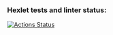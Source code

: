 ### Hexlet tests and linter status:
[![Actions Status](https://github.com/mr-meeseeks-code/frontend-project-lvl2/workflows/hexlet-check/badge.svg)](https://github.com/mr-meeseeks-code/frontend-project-lvl2/actions)